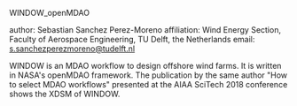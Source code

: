 WINDOW_openMDAO

author: Sebastian Sanchez Perez-Moreno
affiliation: Wind Energy Section, Faculty of Aerospace Engineering, TU Delft, the Netherlands
email: s.sanchezperezmoreno@tudelft.nl

WINDOW is an MDAO workflow to design offshore wind farms. It is written in NASA's openMDAO framework.
The publication by the same author "How to select MDAO workflows" presented at the AIAA SciTech 2018 conference shows the XDSM of WINDOW.